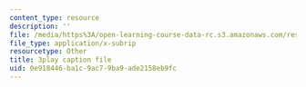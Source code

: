 ```yaml
---
content_type: resource
description: ''
file: /media/https%3A/open-learning-course-data-rc.s3.amazonaws.com/res-15-003-shaping-the-future-of-work-15-662x-spring-2016/0e918446ba1c9ac79ba9ade2158eb9fc_sDnM5fTqXv4.srt
file_type: application/x-subrip
resourcetype: Other
title: 3play caption file
uid: 0e918446-ba1c-9ac7-9ba9-ade2158eb9fc
---
```

